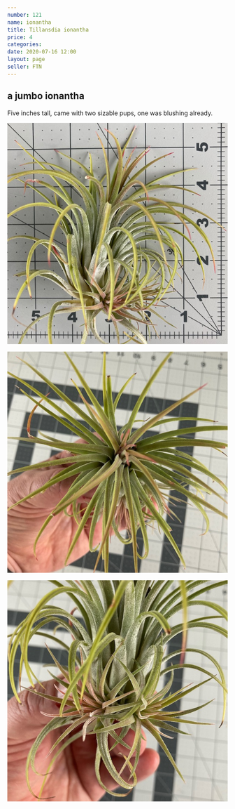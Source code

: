 ```yaml
---
number: 121
name: ionantha
title: Tillansdia ionantha
price: 4
categories:
date: 2020-07-16 12:00
layout: page
seller: FTN
---
```

## a jumbo ionantha

Five inches tall, came with two sizable pups, one was blushing already.

!["Tillandsia ionantha"](/i/IMG_0324.jpeg "Tillandsia ionantha")

!["Tillandsia ionantha"](/i/IMG_0325.jpeg "Tillandsia ionantha")

!["Tillandsia ionantha"](/i/IMG_0326.jpeg "Tillandsia ionantha")
